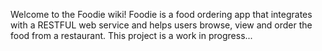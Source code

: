 Welcome to the Foodie wiki! Foodie is a food ordering app that integrates with a RESTFUL web service and helps users browse, view and order the food from a restaurant. This project is a work in progress...
